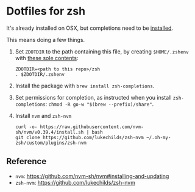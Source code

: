 # Dotfiles for zsh

It's already installed on OSX, but completions need to be
[installed](https://stackoverflow.com/a/62060648/112682).

This means doing a few things.

1. Set `ZDOTDIR` to the path containing this file, by creating `$HOME/.zshenv` with [these sole
  contents](https://www.reddit.com/r/zsh/comments/3ubrdr/proper_way_to_set_zdotdir/):

    ```
    ZDOTDIR=<path to this repo>/zsh
    . $ZDOTDIR/.zshenv
    ```

2. Install the package with `brew install zsh-completions`.

3. Set permissions for completion, as instructed when you install
  `zsh-completions`: `chmod -R go-w "$(brew --prefix)/share"`.

4. Install `nvm` and `zsh-nvm`

    ```
    curl -o- https://raw.githubusercontent.com/nvm-sh/nvm/v0.39.4/install.sh | bash
    git clone https://github.com/lukechilds/zsh-nvm ~/.oh-my-zsh/custom/plugins/zsh-nvm
    ```

## Reference

* `nvm`: <https://github.com/nvm-sh/nvm#installing-and-updating>
* `zsh-nvm`: <https://github.com/lukechilds/zsh-nvm>
